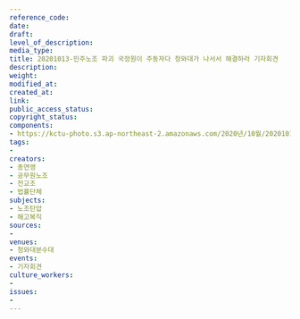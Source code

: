 ```yaml
---
reference_code: 
date: 
draft: 
level_of_description: 
media_type: 
title: 20201013-민주노조 파괴 국정원이 주동자다 청와대가 나서서 해결하라 기자회견
description: 
weight: 
modified_at: 
created_at: 
link: 
public_access_status: 
copyright_status: 
components:
- https://kctu-photo.s3.ap-northeast-2.amazonaws.com/2020년/10월/20201013-민주노조+파괴+국정원이+주동자다+청와대가+나서서+해결하라+기자회견/_W5D0027.JPG
tags:
- 
creators:
- 총연맹
- 공무원노조
- 전교조
- 법률단체
subjects:
- 노조탄압
- 해고복직
sources:
- 
venues:
- 청와대분수대
events:
- 기자회견
culture_workers:
- 
issues:
- 
---
```

